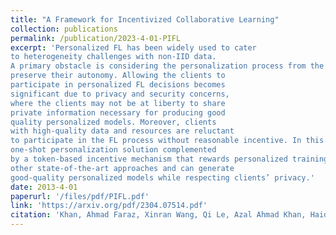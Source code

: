 ```yaml
---
title: "A Framework for Incentivized Collaborative Learning"
collection: publications
permalink: /publication/2023-4-01-PIFL
excerpt: 'Personalized FL has been widely used to cater
to heterogeneity challenges with non-IID data.
A primary obstacle is considering the personalization process from the client’s perspective to
preserve their autonomy. Allowing the clients to
participate in personalized FL decisions becomes
significant due to privacy and security concerns,
where the clients may not be at liberty to share
private information necessary for producing good
quality personalized models. Moreover, clients
with high-quality data and resources are reluctant
to participate in the FL process without reasonable incentive. In this paper, we propose PI-FL, a
one-shot personalization solution complemented
by a token-based incentive mechanism that rewards personalized training. PI-FL outperforms
other state-of-the-art approaches and can generate
good-quality personalized models while respecting clients’ privacy.'
date: 2013-4-01
paperurl: '/files/pdf/PIFL.pdf'
link: 'https://arxiv.org/pdf/2304.07514.pdf'
citation: 'Khan, Ahmad Faraz, Xinran Wang, Qi Le, Azal Ahmad Khan, Haider Ali, Jie Ding, Ali Butt, and Ali Anwar. "PI-FL: Personalized and Incentivized Federated Learning." arXiv preprint arXiv:2304.07514 (2023).'
---
```

